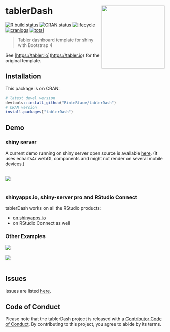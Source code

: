 # tablerDash <img src="https://rinterface.com/inst/images/tablerDash.svg" width=200 align="right" />

[![R build status](https://github.com/RinteRface/tablerDash/workflows/R-CMD-check/badge.svg)](https://github.com/RinteRface/tablerDash/actions)
[![CRAN status](https://www.r-pkg.org/badges/version/tablerDash)](https://cran.r-project.org/package=tablerDash)
[![lifecycle](https://img.shields.io/badge/lifecycle-maturing-ff69b4.svg)](https://www.tidyverse.org/lifecycle/#maturing)
[![cranlogs](https://cranlogs.r-pkg.org/badges/tablerDash)](https://cran.r-project.org/package=tablerDash)
[![total](https://cranlogs.r-pkg.org/badges/grand-total/tablerDash)](https://www.rpackages.io/package/tablerDash)

> Tabler dashboard template for shiny with Bootstrap 4

See [https://tabler.io](https://tabler.io) for the original template.

## Installation

This package is on CRAN:

```r
# latest devel version
devtools::install_github("RinteRface/tablerDash")
# CRAN version
install.packages("tablerDash")
```

## Demo

### shiny server
A current demo running on shiny server open source is available [here](https://rinterface.com/shiny/tablerDash/).
(It uses echarts4r webGL components and might not render on several mobile devices.)

<br>

<div class="row">
<div class="card">
<a href="https://rinterface.com/shiny/tablerDash/" target="_blank"><img src="man/figures/tablerDash_demo.png"></a>
</div>
</div>

<br>

### shinyapps.io, shiny-server pro and RStudio Connect
tablerDash works on all the RStudio products:
- [on shinyapps.io](https://dgranjon.shinyapps.io/tablerDashDemo/)
- on RStudio Connect as well

### Other Examples

<div class="row">
<div class="card">
<a href="https://community.rstudio.com/t/shiny-contest-submission-gotta-catch-em-almost-all/25284" target="_blank"><img src="https://community.rstudio.com/uploads/default/optimized/2X/6/626cbb941e2c3dfe543abde05f7e4097186811c6_2_690x431.png"></a>
</div>
</div>

<br>

<div class="row">
<div class="card">
<a href="https://community.rstudio.com/t/shiny-contest-submission-gotta-catch-em-almost-all/25284" target="_blank"><img src="https://community.rstudio.com/uploads/default/optimized/2X/3/33061a47390f6fa1515302d7f05e05c1b6f3e458_2_690x431.jpeg"></a>
</div>
</div>

<br>


## Issues

Issues are listed [here](https://github.com/RinteRface/tablerDash/issues). 

## Code of Conduct
  
  Please note that the tablerDash project is released with a [Contributor Code of Conduct](https://contributor-covenant.org/version/2/0/CODE_OF_CONDUCT.html). By contributing to this project, you agree to abide by its terms.
